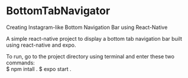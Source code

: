 # BottomTabNavigator
Creating Instagram-like Bottom Navigation Bar using React-Native

A simple react-native project to display a bottom tab navigation bar built using react-native and expo.

To run, go to the project directory using terminal and enter these two commands:  
$ npm intall . 
$ expo start . 
